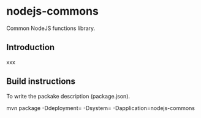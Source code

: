 nodejs-commons
==============

Common NodeJS functions library.

Introduction
------------

xxx


Build instructions
------------------

To write the packake description (package.json).

  mvn package -Ddeployment=<deployment type> -Dsystem=<system> -Dapplication=nodejs-commons
  
  


